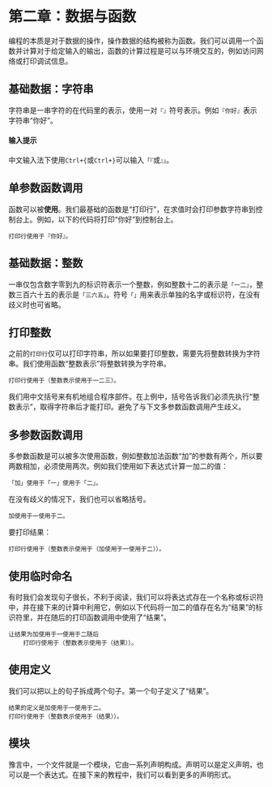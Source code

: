# 第二章：数据与函数

编程的本质是对于数据的操作，操作数据的结构被称为函数。我们可以调用一个函数并计算对于给定输入的输出，函数的计算过程是可以与环境交互的，例如访问网络或打印调试信息。

## 基础数据：字符串

字符串是一串字符的在代码里的表示，使用一对`『』`符号表示。例如`『你好』`表示字符串“你好”。

#### 输入提示

中文输入法下使用`Ctrl+{`或`Ctrl+}`可以输入`「『`或`』」`。

## 单参数函数调用

函数可以被**使用**。我们最基础的函数是“打印行”，在求值时会打印参数字符串到控制台上。例如，以下的代码将打印“你好”到控制台上。

```
打印行使用于『你好』。
```

## 基础数据：整数

一串仅包含数字零到九的标识符表示一个整数，例如整数十二的表示是`「一二」`，整数三百六十五的表示是`「三六五」`。符号`「」`用来表示单独的名字或标识符，在没有歧义时也可省略。

## 打印整数

之前的`打印行`仅可以打印字符串，所以如果要打印整数，需要先将整数转换为字符串。我们使用函数“整数表示”将整数转换为字符串。

```
打印行使用于（整数表示使用于一二三）。
```

我们用中文括号来有机地组合程序部件。在上例中，括号告诉我们必须先执行“整数表示”，取得字符串后才能打印。避免了与下文多参数函数调用产生歧义。

## 多参数函数调用

多参数函数是可以被多次使用函数，例如整数加法函数“加”的参数有两个，所以要两数相加，必须使用两次。例如我们使用如下表达式计算一加二的值：

```
「加」使用于「一」使用于「二」。
```

在没有歧义的情况下，我们也可以省略括号。

```
加使用于一使用于二。
```


要打印结果：
```
打印行使用于（整数表示使用于（加使用于一使用于二））。
```

## 使用临时命名

有时我们会发现句子很长，不利于阅读，我们可以将表达式存在一个名称或标识符中，并在接下来的计算中利用它，例如以下代码将一加二的值存在名为“结果”的标识符里，并在随后的打印函数调用中使用了“结果”。

```
让结果为加使用于一使用于二随后
    打印行使用于（整数表示使用于（结果））。
```

## 使用定义

我们可以把以上的句子拆成两个句子。第一个句子定义了“结果”。

```
结果的定义是加使用于一使用于二。
打印行使用于（整数表示使用于（结果））。
```

## 模块

豫言中，一个文件就是一个模块，它由一系列声明构成。声明可以是定义声明，也可以是一个表达式。在接下来的教程中，我们可以看到更多的声明形式。
